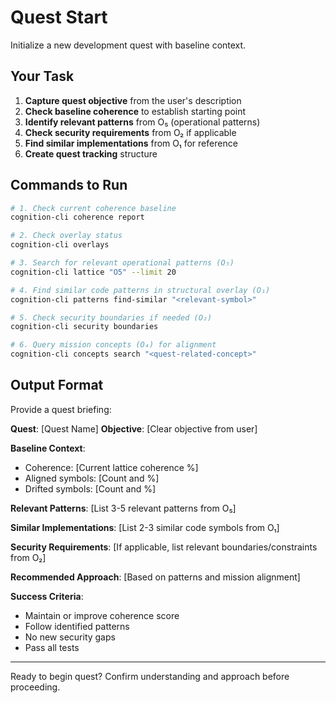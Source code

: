 # Quest Start

Initialize a new development quest with baseline context.

## Your Task

1. **Capture quest objective** from the user's description
2. **Check baseline coherence** to establish starting point
3. **Identify relevant patterns** from O₅ (operational patterns)
4. **Check security requirements** from O₂ if applicable
5. **Find similar implementations** from O₁ for reference
6. **Create quest tracking** structure

## Commands to Run

```bash
# 1. Check current coherence baseline
cognition-cli coherence report

# 2. Check overlay status
cognition-cli overlays

# 3. Search for relevant operational patterns (O₅)
cognition-cli lattice "O5" --limit 20

# 4. Find similar code patterns in structural overlay (O₁)
cognition-cli patterns find-similar "<relevant-symbol>"

# 5. Check security boundaries if needed (O₂)
cognition-cli security boundaries

# 6. Query mission concepts (O₄) for alignment
cognition-cli concepts search "<quest-related-concept>"
```

## Output Format

Provide a quest briefing:

**Quest**: [Quest Name]
**Objective**: [Clear objective from user]

**Baseline Context**:

- Coherence: [Current lattice coherence %]
- Aligned symbols: [Count and %]
- Drifted symbols: [Count and %]

**Relevant Patterns**:
[List 3-5 relevant patterns from O₅]

**Similar Implementations**:
[List 2-3 similar code symbols from O₁]

**Security Requirements**:
[If applicable, list relevant boundaries/constraints from O₂]

**Recommended Approach**:
[Based on patterns and mission alignment]

**Success Criteria**:

- Maintain or improve coherence score
- Follow identified patterns
- No new security gaps
- Pass all tests

---

Ready to begin quest? Confirm understanding and approach before proceeding.
